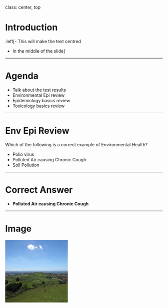 
class: center, top
# Introduction

.left[- This will make the text centred
- In the middle of the slide]

---

# Agenda

- Talk about the test results
- Environmental Epi review
- Epidemiology basics review
- Toxicology basics review

---
# Env Epi Review
Which of the following is a correct example of Environmental Health?

- Polio virus
- Polluted Air causing Chronic Cough
- Soil Pollution

---
# Correct Answer
- **Polluted Air causing Chronic Cough**

---
# Image

<img src="1920px-View_looking_north-west_towards_Auckland_from_top_of_Mount_Puketutu.jpg" width="200" height="200">
